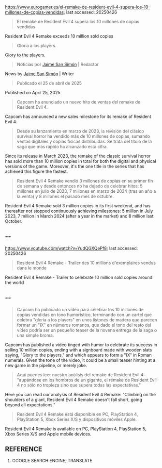 https://www.eurogamer.es/el-remake-de-resident-evil-4-supera-los-10-millones-de-copias-vendidas; last accessed: 20250426

> El remake de Resident Evil 4 supera los 10 millones de copias vendidas

Resident Evil 4 Remake exceeds 10 million sold copies

> Gloria a los players.

Glory to the players.

> Noticias por [Jaime San Simón](https://www.eurogamer.es/authors/jaime-san-simon) | Redactor

News by [Jaime San Simón](https://www.eurogamer.es/authors/jaime-san-simon) | Writer

> Publicado el 25 de abril de 2025

Published on April 25, 2025

> Capcom ha anunciado un nuevo hito de ventas del remake de Resident Evil 4.

Capcom has announced a new sales milestone for its remake of Resident Evil 4.

> Desde su lanzamiento en marzo de 2023, la revisión del clásico survival horror ha vendido más de 10 millones de copias, sumando ventas digitales y copias físicas distribuidas. Se trata del título de la saga que más rápido ha alcanzado esta cifra.

Since its release in March 2023, the remake of the classic survival horror has sold more than 10 million copies in total for both the digital and physical versions of the game. Moreover, it's the one title in the series that has achieved this figure the fastest.

> Resident Evil 4 Remake vendió 3 millones de copias en su primer fin de semana y desde entonces no ha dejado de celebrar hitos: 5 millones en julio de 2023, 7 millones en marzo de 2024 (tras un año a la venta) y 8 millones el pasado mes de octubre. 

Resident Evil 4 Remake sold 3 million copies in its first weekend, and has thereafter not stopped continuously achieving milestones: 5 million in July 2023, 7 million in March 2024 (after a year in the market) and 8 million last October.

## --

https://www.youtube.com/watch?v=YudQGXQePf8; last accessed: 20250426

> Resident Evil 4 Remake - Trailer des 10 millions d'exemplaires vendus dans le monde 

Resident Evil 4 Remake - Trailer to celebrate 10 million sold copies around the world

## --

> Capcom ha publicado un vídeo para celebrar los 10 millones de copias vendidas en tono humorístico, terminando con un cartel que celebra "gloria a los players" en unos listones de madera que parecen formar un "IX" en números romanos, que dado el tono del resto del vídeo podría ser un pequeño teaser de la novena entrega de la saga o una simple broma.

Capcom has published a video tinged with humor to celebrate its success in selling 10 million copies, ending with a signboard made with wooden slats saying, "Glory to the players," and which appears to form a "IX" in Roman numerals. Given the tone of the video, it could be a small teaser hinting at a new game in the pipeline, or merely joke.

> Aquí puedes leer nuestro análisis del remake de Resident Evil 4: "aupándose en los hombros de un gigante, el remake de Resident Evil 4 no sólo no tropieza sino que supera todas las expectativas."

Here you can read our analysis of Resident Evil 4 Remake: "Climbing on the shoulders of a giant, Resident Evil 4 Remake doesn't fall short, going beyond all expectations."

> Resident Evil 4 Remake está disponible en PC, PlayStation 4, PlayStation 5, Xbox Series X/S y dispositivos móviles Apple. 

Resident Evil 4 Remake is available on PC, PlayStation 4, PlayStation 5, Xbox Series X/S and Apple mobile devices.

## REFERENCE

1) GOOGLE SEARCH ENGINE; TRANSLATE